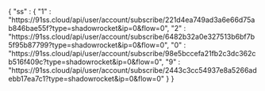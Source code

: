{ "ss" : {
  "1" : "https:\/\/91ss.cloud\/api\/user\/account\/subscribe\/221d4ea749ad3a6e66d75ab846bae55f?type=shadowrocket&ip=0&flow=0",
  "2" : "https:\/\/91ss.cloud\/api\/user\/account\/subscribe\/6482b32a0e327513b6bf7b5f95b87799?type=shadowrocket&ip=0&flow=0",
  "0" : "https:\/\/91ss.cloud\/api\/user\/account\/subscribe\/98e5bccefa21fb2c3dc362cb516f409c?type=shadowrocket&ip=0&flow=0",
  "9" : "https:\/\/91ss.cloud\/api\/user\/account\/subscribe\/2443c3cc54937e8a5266adebb17ea7c1?type=shadowrocket&ip=0&flow=0"
} }